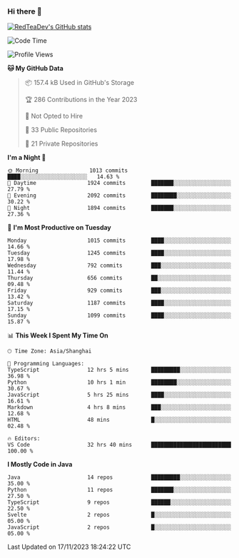 ### Hi there 👋

<!--
**RedTeaDev/RedTeaDev** is a ✨ _special_ ✨ repository because its `README.md` (this file) appears on your GitHub profile.

Here are some ideas to get you started:

- 🔭 I’m currently working on ...
- 🌱 I’m currently learning ...
- 👯 I’m looking to collaborate on ...
- 🤔 I’m looking for help with ...
- 💬 Ask me about ...
- 📫 How to reach me: ...
- 😄 Pronouns: ...
- ⚡ Fun fact: ...
-->

<!--
[![wakatime](https://wakatime.com/badge/user/6b101ed0-04c0-4490-9283-eb61f2efff96.svg)](https://wakatime.com/@6b101ed0-04c0-4490-9283-eb61f2efff96)
!-->

[![RedTeaDev's GitHub stats](https://github-readme-stats.vercel.app/api?username=RedTeaDev)](https://github.com/anuraghazra/github-readme-stats)
<!--
[![willianrod's wakatime stats](https://github-readme-stats.vercel.app/api/wakatime?username=RedTeaDev)](https://github.com/anuraghazra/github-readme-stats)
!-->
<!--START_SECTION:waka-->
![Code Time](http://img.shields.io/badge/Code%20Time-1%2C865%20hrs%2020%20mins-blue)

![Profile Views](http://img.shields.io/badge/Profile%20Views-2-blue)

**🐱 My GitHub Data** 

> 📦 157.4 kB Used in GitHub's Storage 
 > 
> 🏆 286 Contributions in the Year 2023
 > 
> 🚫 Not Opted to Hire
 > 
> 📜 33 Public Repositories 
 > 
> 🔑 21 Private Repositories 
 > 
**I'm a Night 🦉** 

```text
🌞 Morning                1013 commits        ████░░░░░░░░░░░░░░░░░░░░░   14.63 % 
🌆 Daytime                1924 commits        ███████░░░░░░░░░░░░░░░░░░   27.79 % 
🌃 Evening                2092 commits        ████████░░░░░░░░░░░░░░░░░   30.22 % 
🌙 Night                  1894 commits        ███████░░░░░░░░░░░░░░░░░░   27.36 % 
```
📅 **I'm Most Productive on Tuesday** 

```text
Monday                   1015 commits        ████░░░░░░░░░░░░░░░░░░░░░   14.66 % 
Tuesday                  1245 commits        ████░░░░░░░░░░░░░░░░░░░░░   17.98 % 
Wednesday                792 commits         ███░░░░░░░░░░░░░░░░░░░░░░   11.44 % 
Thursday                 656 commits         ██░░░░░░░░░░░░░░░░░░░░░░░   09.48 % 
Friday                   929 commits         ███░░░░░░░░░░░░░░░░░░░░░░   13.42 % 
Saturday                 1187 commits        ████░░░░░░░░░░░░░░░░░░░░░   17.15 % 
Sunday                   1099 commits        ████░░░░░░░░░░░░░░░░░░░░░   15.87 % 
```


📊 **This Week I Spent My Time On** 

```text
🕑︎ Time Zone: Asia/Shanghai

💬 Programming Languages: 
TypeScript               12 hrs 5 mins       █████████░░░░░░░░░░░░░░░░   36.98 % 
Python                   10 hrs 1 min        ████████░░░░░░░░░░░░░░░░░   30.67 % 
JavaScript               5 hrs 25 mins       ████░░░░░░░░░░░░░░░░░░░░░   16.61 % 
Markdown                 4 hrs 8 mins        ███░░░░░░░░░░░░░░░░░░░░░░   12.68 % 
HTML                     48 mins             █░░░░░░░░░░░░░░░░░░░░░░░░   02.48 % 

🔥 Editors: 
VS Code                  32 hrs 40 mins      █████████████████████████   100.00 % 
```

**I Mostly Code in Java** 

```text
Java                     14 repos            █████████░░░░░░░░░░░░░░░░   35.00 % 
Python                   11 repos            ███████░░░░░░░░░░░░░░░░░░   27.50 % 
TypeScript               9 repos             ██████░░░░░░░░░░░░░░░░░░░   22.50 % 
Svelte                   2 repos             █░░░░░░░░░░░░░░░░░░░░░░░░   05.00 % 
JavaScript               2 repos             █░░░░░░░░░░░░░░░░░░░░░░░░   05.00 % 
```




 Last Updated on 17/11/2023 18:24:22 UTC
<!--END_SECTION:waka-->


